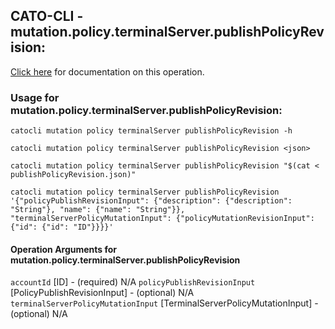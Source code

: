 
## CATO-CLI - mutation.policy.terminalServer.publishPolicyRevision:
[Click here](https://api.catonetworks.com/documentation/#mutation-publishPolicyRevision) for documentation on this operation.

### Usage for mutation.policy.terminalServer.publishPolicyRevision:

`catocli mutation policy terminalServer publishPolicyRevision -h`

`catocli mutation policy terminalServer publishPolicyRevision <json>`

`catocli mutation policy terminalServer publishPolicyRevision "$(cat < publishPolicyRevision.json)"`

`catocli mutation policy terminalServer publishPolicyRevision '{"policyPublishRevisionInput": {"description": {"description": "String"}, "name": {"name": "String"}}, "terminalServerPolicyMutationInput": {"policyMutationRevisionInput": {"id": {"id": "ID"}}}}'`

#### Operation Arguments for mutation.policy.terminalServer.publishPolicyRevision ####
`accountId` [ID] - (required) N/A 
`policyPublishRevisionInput` [PolicyPublishRevisionInput] - (optional) N/A 
`terminalServerPolicyMutationInput` [TerminalServerPolicyMutationInput] - (optional) N/A 
